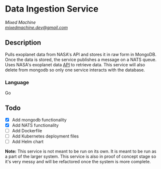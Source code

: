 # Data Ingestion Service
*Mixed Machine* <br />
*mixedmachine.dev@gmail.com*

## Description
Pulls exoplanet data from NASA's API and stores it in raw form in MongoDB. Once the data is stored, the service publishes a message on a NATS queue. Uses NASA's exoplanet data [API](https://exoplanetarchive.ipac.caltech.edu/) to retrieve data. This service will also delete from mongodb so only one service interacts with the database.

### Language
Go

## Todo
- [x] Add mongodb functionality
- [x] Add NATS functionality
- [ ] Add Dockerfile
- [ ] Add Kubernetes deployment files
- [ ] Add Helm chart

**Note:** This service is not meant to be run on its own. It is meant to be run as a part of the larger system. This service is also in proof of concept stage so it's very messy and will be refactored once the system is more complete.